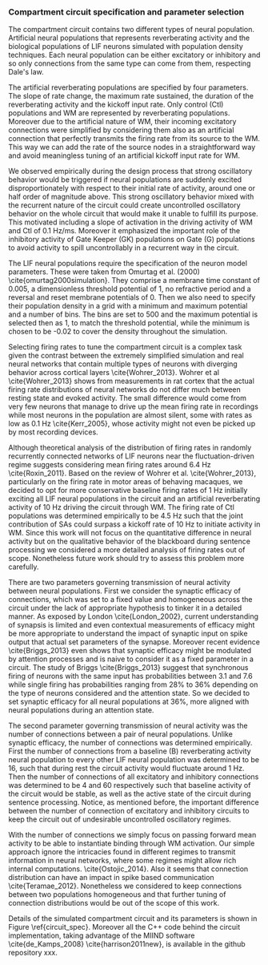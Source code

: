 ### Compartment circuit specification and parameter selection

The compartment circuit contains two different types of neural population. Artificial neural populations that represents reverberating activity and the biological populations of LIF neurons simulated with population density techniques. Each neural population can be either excitatory or inhibitory and so only connections from the same type can come from them, respecting Dale's law.

The artificial reverberating populations are specified by four parameters. The slope of rate change, the maximum rate sustained, the duration of the reverberating activity and the kickoff input rate. Only control (Ctl) populations and WM are represented by reverberating populations. Moreover due to the artificial nature of WM, their incoming excitatory connections were simplified by considering them also as an artificial connection that perfectly transmits the firing rate from its source to the WM. This way we can add the rate of the source nodes in a straightforward way and avoid meaningless tuning of an artificial kickoff input rate for WM.

We observed empirically during the design process that strong oscillatory behavior would be triggered if neural populations are suddenly excited disproportionately with respect to their initial rate of activity, around one or half order of magnitude above. This strong oscillatory behavior mixed with the recurrent nature of the circuit could create uncontrolled oscillatory behavior on the whole circuit that would make it unable to fulfill its purpose. This motivated including a slope of activation in the driving activity of WM and Ctl of 0.1 Hz/ms. Moreover it emphasized the important role of the inhibitory activity of Gate Keeper (GK) populations on Gate (G) populations to avoid activity to spill uncontrollably in a recurrent way in the circuit.

The LIF neural populations require the specification of the neuron model parameters. These were taken from Omurtag et al. (2000) \cite{omurtag2000simulation}. They comprise a membrane time constant of 0.005, a dimensionless threshold potential of 1, no refractive period and a reversal and reset membrane potentials of 0. Then we also need to specify their population density in a grid with a minimum and maximum potential and a number of bins. The bins are set to 500 and the maximum potential is selected then as 1, to match the threshold potential, while the minimum is chosen to be -0.02 to cover the density throughout the simulation. 

Selecting firing rates to tune the compartment circuit is a complex task given the contrast between the extremely simplified simulation and real neural networks that contain multiple types of neurons with diverging behavior across cortical layers \cite{Wohrer_2013}. Wohrer et al \cite{Wohrer_2013} shows from measurements in rat cortex that the actual firing rate distributions of neural networks do not differ much between resting state and evoked activity. The small difference would come from very few neurons that manage to drive up the mean firing rate in recordings while most neurons in the population are almost silent, some with rates as low as 0.1 Hz \cite{Kerr_2005}, whose activity might not even be picked up by most recording devices.

Although theoretical analysis of the distribution of firing rates in randomly recurrently connected networks of LIF neurons near the fluctuation-driven regime suggests considering mean firing rates around 6.4 Hz \cite{Roxin_2011}. Based on the review of Wohrer et al. \cite{Wohrer_2013}, particularly on the firing rate in motor areas of behaving macaques, we decided to opt for more conservative baseline firing rates of 1 Hz initially exciting all LIF neural populations in the circuit and an artificial reverberating activity of 10 Hz driving the circuit through WM. The firing rate of Ctl populations was determined empirically to be 4.5 Hz such that the joint contribution of SAs could surpass a kickoff rate of 10 Hz to initiate activity in WM. Since this work will not focus on the quantitative difference in neural activity but on the qualitative behavior of the blackboard during sentence processing we considered a more detailed analysis of firing rates out of scope. Nonetheless future work should try to assess this problem more carefully.

There are two parameters governing transmission of neural activity between neural populations. First we consider the synaptic efficacy of connections, which was set to a fixed value and homogeneous across the circuit under the lack of appropriate hypothesis to tinker it in a detailed manner. As exposed by London \cite{London_2002}, current understanding of synapsis is limited and even contextual measurements of efficacy might be more appropriate to understand the impact of synaptic input on spike output that actual set parameters of the synapse. Moreover recent evidence \cite{Briggs_2013} even shows that synaptic efficacy might be modulated by attention processes and is naive to consider it as a fixed parameter in a circuit. The study of Briggs \cite{Briggs_2013} suggest that synchronous firing of neurons with the same input has probabilities between 3.1 and 7.6 while single firing has probabilities ranging from 28% to 36% depending on the type of neurons considered and the attention state. So we decided to set synaptic efficacy for all neural populations at 36%, more aligned with neural populations during an attention state.

The second parameter governing transmission of neural activity was the number of connections between a pair of neural populations. Unlike synaptic efficacy, the number of connections was determined empirically. First the number of connections from a baseline (B) reverberating activity neural population to every other LIF neural population was determined to be 16, such that during rest the circuit activity would fluctuate around 1 Hz. Then the number of connections of all excitatory and inhibitory connections was determined to be 4 and 60 respectively such that baseline activity of the circuit would be stable, as well as the active state of the circuit during sentence processing. Notice, as mentioned before, the important difference between the number of connection of excitatory and inhibitory circuits to keep the circuit out of undesirable uncontrolled oscillatory regimes. 

With the number of connections we simply focus on passing forward mean activity to be able to instantiate binding through WM activation. Our simple approach ignore the intricacies found in different regimes to transmit information in neural networks, where some regimes might allow rich internal computations. \cite{Ostojic_2014}. Also it seems that connection distribution can have an impact in spike based communication \cite{Teramae_2012}. Nonetheless we considered to keep connections between two populations homogeneous and that further tuning of connection distributions would be out of the scope of this work.

Details of the simulated compartment circuit and its parameters is shown in Figure \ref{circuit_spec}. Moreover all the C++ code behind the circuit implementation, taking advantage of the MIIND software \cite{de_Kamps_2008} \cite{harrison2011new}, is available in the github repository xxx.